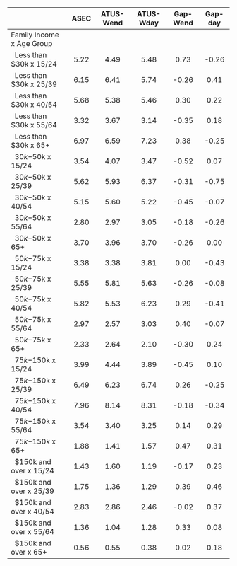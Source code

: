 
|                      |         ASEC |    ATUS-Wend |    ATUS-Wday |     Gap-Wend |      Gap-day |
| -------------------- | :----------: | :----------: | :----------: | :----------: | :----------: |
| Family Income x Age Group |              |              |              |              |              |
| &nbsp;&nbsp;Less than $30k x 15/24 |         5.22 |         4.49 |         5.48 |         0.73 |        -0.26 |
| &nbsp;&nbsp;Less than $30k x 25/39 |         6.15 |         6.41 |         5.74 |        -0.26 |         0.41 |
| &nbsp;&nbsp;Less than $30k x 40/54 |         5.68 |         5.38 |         5.46 |         0.30 |         0.22 |
| &nbsp;&nbsp;Less than $30k x 55/64 |         3.32 |         3.67 |         3.14 |        -0.35 |         0.18 |
| &nbsp;&nbsp;Less than $30k x 65+ |         6.97 |         6.59 |         7.23 |         0.38 |        -0.25 |
| &nbsp;&nbsp;$30k-$50k x 15/24 |         3.54 |         4.07 |         3.47 |        -0.52 |         0.07 |
| &nbsp;&nbsp;$30k-$50k x 25/39 |         5.62 |         5.93 |         6.37 |        -0.31 |        -0.75 |
| &nbsp;&nbsp;$30k-$50k x 40/54 |         5.15 |         5.60 |         5.22 |        -0.45 |        -0.07 |
| &nbsp;&nbsp;$30k-$50k x 55/64 |         2.80 |         2.97 |         3.05 |        -0.18 |        -0.26 |
| &nbsp;&nbsp;$30k-$50k x 65+ |         3.70 |         3.96 |         3.70 |        -0.26 |         0.00 |
| &nbsp;&nbsp;$50k-$75k x 15/24 |         3.38 |         3.38 |         3.81 |         0.00 |        -0.43 |
| &nbsp;&nbsp;$50k-$75k x 25/39 |         5.55 |         5.81 |         5.63 |        -0.26 |        -0.08 |
| &nbsp;&nbsp;$50k-$75k x 40/54 |         5.82 |         5.53 |         6.23 |         0.29 |        -0.41 |
| &nbsp;&nbsp;$50k-$75k x 55/64 |         2.97 |         2.57 |         3.03 |         0.40 |        -0.07 |
| &nbsp;&nbsp;$50k-$75k x 65+ |         2.33 |         2.64 |         2.10 |        -0.30 |         0.24 |
| &nbsp;&nbsp;$75k-$150k x 15/24 |         3.99 |         4.44 |         3.89 |        -0.45 |         0.10 |
| &nbsp;&nbsp;$75k-$150k x 25/39 |         6.49 |         6.23 |         6.74 |         0.26 |        -0.25 |
| &nbsp;&nbsp;$75k-$150k x 40/54 |         7.96 |         8.14 |         8.31 |        -0.18 |        -0.34 |
| &nbsp;&nbsp;$75k-$150k x 55/64 |         3.54 |         3.40 |         3.25 |         0.14 |         0.29 |
| &nbsp;&nbsp;$75k-$150k x 65+ |         1.88 |         1.41 |         1.57 |         0.47 |         0.31 |
| &nbsp;&nbsp;$150k and over x 15/24 |         1.43 |         1.60 |         1.19 |        -0.17 |         0.23 |
| &nbsp;&nbsp;$150k and over x 25/39 |         1.75 |         1.36 |         1.29 |         0.39 |         0.46 |
| &nbsp;&nbsp;$150k and over x 40/54 |         2.83 |         2.86 |         2.46 |        -0.02 |         0.37 |
| &nbsp;&nbsp;$150k and over x 55/64 |         1.36 |         1.04 |         1.28 |         0.33 |         0.08 |
| &nbsp;&nbsp;$150k and over x 65+ |         0.56 |         0.55 |         0.38 |         0.02 |         0.18 |

